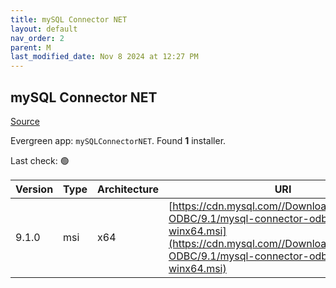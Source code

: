 ```yaml
---
title: mySQL Connector NET
layout: default
nav_order: 2
parent: M
last_modified_date: Nov 8 2024 at 12:27 PM
---
```


## mySQL Connector NET

[Source](https://dev.mysql.com/doc/connector-net/en/)

Evergreen app: `mySQLConnectorNET`. Found **1** installer.

Last check: 🟢

| Version | Type | Architecture | URI                                                                                                                                                                                    |
| ------- | ---- | ------------ | -------------------------------------------------------------------------------------------------------------------------------------------------------------------------------------- |
| 9.1.0   | msi  | x64          | [https://cdn.mysql.com//Downloads/Connector-ODBC/9.1/mysql-connector-odbc-9.1.0-winx64.msi](https://cdn.mysql.com//Downloads/Connector-ODBC/9.1/mysql-connector-odbc-9.1.0-winx64.msi) |
